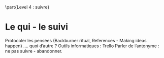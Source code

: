 \part{Level 4 : suivre}

# Le qui - le suivi

Protocoler les pensées (Backburner ritual, References - Making ideas happen)
…. quoi d’autre ? Outils informatiques : Trello 
Parler de l’antonyme : ne pas suivre - abandonner. 


